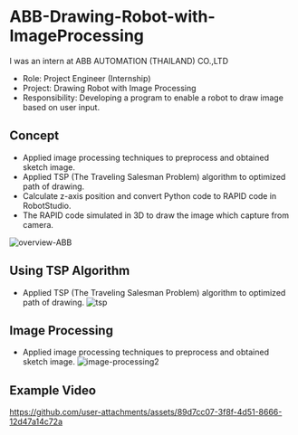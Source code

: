 
# ABB-Drawing-Robot-with-ImageProcessing
I was an intern at ABB AUTOMATION (THAILAND) CO.,LTD
- Role: Project Engineer (Internship)
- Project: Drawing Robot with Image Processing
- Responsibility: Developing a program to enable a robot to draw image based on user input.
## Concept
-   Applied image processing techniques to preprocess and obtained sketch image.
-   Applied TSP  (The Traveling Salesman Problem) algorithm to optimized path of drawing.
-   Calculate z-axis position and convert Python code to RAPID code in RobotStudio.
-   The RAPID code simulated in 3D to draw the image which capture from camera.	

![overview-ABB](https://github.com/user-attachments/assets/5699b572-0086-4d5b-98cd-b2fb80e30b0a)

## Using TSP Algorithm
-   Applied TSP  (The Traveling Salesman Problem) algorithm to optimized path of drawing.
![tsp](https://github.com/user-attachments/assets/882e1fc8-8bbf-4a47-a10d-327f4a26ae89)
## Image Processing 
-   Applied image processing techniques to preprocess and obtained sketch image.
![image-processing2](https://github.com/user-attachments/assets/ad97efa9-597b-48de-84d0-d997596a2acf)
## Example Video
https://github.com/user-attachments/assets/89d7cc07-3f8f-4d51-8666-12d47a14c72a
